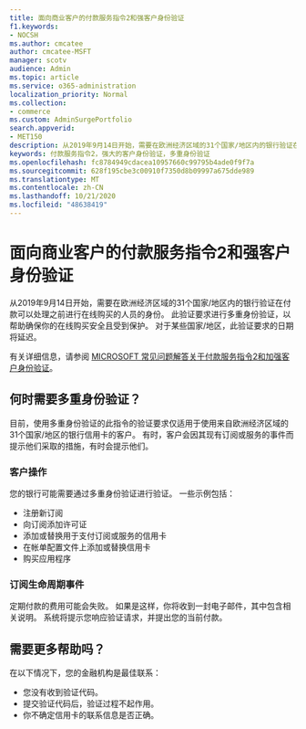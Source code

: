 ```yaml
---
title: 面向商业客户的付款服务指令2和强客户身份验证
f1.keywords:
- NOCSH
ms.author: cmcatee
author: cmcatee-MSFT
manager: scotv
audience: Admin
ms.topic: article
ms.service: o365-administration
localization_priority: Normal
ms.collection:
- commerce
ms.custom: AdminSurgePortfolio
search.appverid:
- MET150
description: 从2019年9月14日开始，需要在欧洲经济区域的31个国家/地区内的银行验证在付款可以处理之前进行在线购买的人员的身份。
keywords: 付款服务指令2，强大的客户身份验证，多重身份验证
ms.openlocfilehash: fc8784949cdacea10957660c99795b4ade0f9f7a
ms.sourcegitcommit: 628f195cbe3c00910f7350d8b09997a675dde989
ms.translationtype: MT
ms.contentlocale: zh-CN
ms.lasthandoff: 10/21/2020
ms.locfileid: "48638419"
---
```

# <a name="payment-services-directive-2-and-strong-customer-authentication-for-commercial-customers"></a>面向商业客户的付款服务指令2和强客户身份验证

从2019年9月14日开始，需要在欧洲经济区域的31个国家/地区内的银行验证在付款可以处理之前进行在线购买的人员的身份。 此验证要求进行多重身份验证，以帮助确保你的在线购买安全且受到保护。 对于某些国家/地区，此验证要求的日期将延迟。 

有关详细信息，请参阅 [MICROSOFT 常见问题解答关于付款服务指令2和加强客户身份验证](https://support.microsoft.com/help/4517854/microsoft-account-open-banking-customer-authentication)。

## <a name="when-is-multi-factor-authentication-required"></a>何时需要多重身份验证？

目前，使用多重身份验证的此指令的验证要求仅适用于使用来自欧洲经济区域的31个国家/地区的银行信用卡的客户。 有时，客户会因其现有订阅或服务的事件而提示他们采取的措施，有时会提示他们。

### <a name="customer-actions"></a>客户操作

您的银行可能需要通过多重身份验证进行验证。 一些示例包括：
- 注册新订阅
- 向订阅添加许可证
- 添加或替换用于支付订阅或服务的信用卡
- 在帐单配置文件上添加或替换信用卡
- 购买应用程序

### <a name="subscription-lifecycle-events"></a>订阅生命周期事件

定期付款的费用可能会失败。 如果是这样，你将收到一封电子邮件，其中包含相关说明。 系统将提示您响应验证请求，并提出您的当前付款。

## <a name="need-more-help"></a>需要更多帮助吗？

在以下情况下，您的金融机构是最佳联系：
- 您没有收到验证代码。  
- 提交验证代码后，验证过程不起作用。
- 你不确定信用卡的联系信息是否正确。
